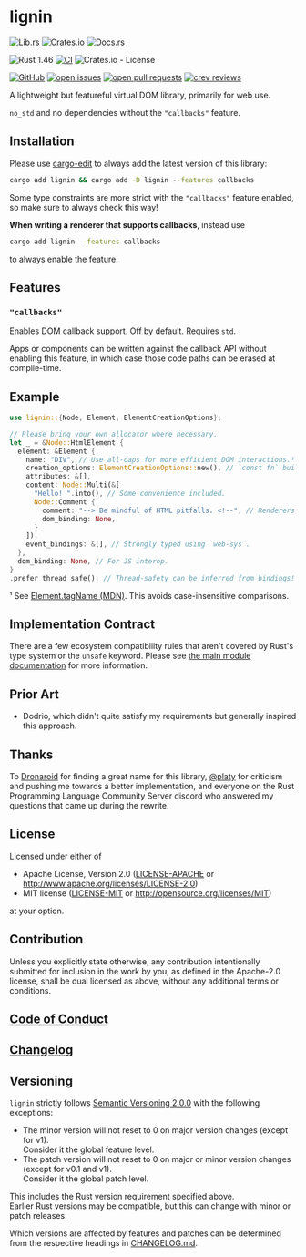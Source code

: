 # lignin

[![Lib.rs](https://img.shields.io/badge/Lib.rs-*-84f)](https://lib.rs/crates/lignin)
[![Crates.io](https://img.shields.io/crates/v/lignin)](https://crates.io/crates/lignin)
[![Docs.rs](https://docs.rs/lignin/badge.svg)](https://docs.rs/lignin)

![Rust 1.46](https://img.shields.io/static/v1?logo=Rust&label=&message=1.46&color=grey)
[![CI](https://github.com/Tamschi/lignin/workflows/CI/badge.svg?branch=unstable)](https://github.com/Tamschi/lignin/actions?query=workflow%3ACI+branch%3Aunstable)
![Crates.io - License](https://img.shields.io/crates/l/lignin/0.0.8)

[![GitHub](https://img.shields.io/static/v1?logo=GitHub&label=&message=%20&color=grey)](https://github.com/Tamschi/lignin)
[![open issues](https://img.shields.io/github/issues-raw/Tamschi/lignin)](https://github.com/Tamschi/lignin/issues)
[![open pull requests](https://img.shields.io/github/issues-pr-raw/Tamschi/lignin)](https://github.com/Tamschi/lignin/pulls)
[![crev reviews](https://web.crev.dev/rust-reviews/badge/crev_count/lignin.svg)](https://web.crev.dev/rust-reviews/crate/lignin/)

A lightweight but featureful virtual DOM library, primarily for web use.

`no_std` and no dependencies without the `"callbacks"` feature.

## Installation

Please use [cargo-edit](https://crates.io/crates/cargo-edit) to always add the latest version of this library:

```cmd
cargo add lignin && cargo add -D lignin --features callbacks
```

Some type constraints are more strict with the `"callbacks"` feature enabled, so make sure to always check this way!

**When writing a renderer that supports callbacks**, instead use

```cmd
cargo add lignin --features callbacks
```

to always enable the feature.

## Features

### `"callbacks"`

Enables DOM callback support. Off by default. Requires `std`.

Apps or components can be written against the callback API without enabling this feature, in which case those code paths can be erased at compile-time.

## Example

```rust
use lignin::{Node, Element, ElementCreationOptions};

// Please bring your own allocator where necessary.
let _ = &Node::HtmlElement {
  element: &Element {
    name: "DIV", // Use all-caps for more efficient DOM interactions.¹
    creation_options: ElementCreationOptions::new(), // `const fn` builder and getter/setter patterns for extensible interfaces.
    attributes: &[],
    content: Node::Multi(&[
      "Hello! ".into(), // Some convenience included.
      Node::Comment {
        comment: "--> Be mindful of HTML pitfalls. <!--", // Renderers must validate.
        dom_binding: None,
      }
    ]),
    event_bindings: &[], // Strongly typed using `web-sys`.
  },
  dom_binding: None, // For JS interop.
}
.prefer_thread_safe(); // Thread-safety can be inferred from bindings!
```

¹ See [Element.tagName (MDN)](https://developer.mozilla.org/en-US/docs/Web/API/Element/tagName). This avoids case-insensitive comparisons.

## Implementation Contract

There are a few ecosystem compatibility rules that aren't covered by Rust's type system or the `unsafe` keyword. Please see [the main module documentation](https://docs.rs/lignin/0.0.8/lignin/#implementation-contract) for more information.

## Prior Art

* Dodrio, which didn't quite satisfy my requirements but generally inspired this approach.

## Thanks

To [Dronaroid](https://twitter.com/artdron) for finding a great name for this library, [@platy](https://github.com/platy) for criticism and pushing me towards a better implementation, and everyone on the Rust Programming Language Community Server discord who answered my questions that came up during the rewrite.

## License

Licensed under either of

* Apache License, Version 2.0
   ([LICENSE-APACHE](LICENSE-APACHE) or <http://www.apache.org/licenses/LICENSE-2.0>)
* MIT license
   ([LICENSE-MIT](LICENSE-MIT) or <http://opensource.org/licenses/MIT>)

at your option.

## Contribution

Unless you explicitly state otherwise, any contribution intentionally submitted
for inclusion in the work by you, as defined in the Apache-2.0 license, shall be
dual licensed as above, without any additional terms or conditions.

## [Code of Conduct](CODE_OF_CONDUCT.md)

## [Changelog](CHANGELOG.md)

## Versioning

`lignin` strictly follows [Semantic Versioning 2.0.0](https://semver.org/spec/v2.0.0.html) with the following exceptions:

* The minor version will not reset to 0 on major version changes (except for v1).  
Consider it the global feature level.
* The patch version will not reset to 0 on major or minor version changes (except for v0.1 and v1).  
Consider it the global patch level.

This includes the Rust version requirement specified above.  
Earlier Rust versions may be compatible, but this can change with minor or patch releases.

Which versions are affected by features and patches can be determined from the respective headings in [CHANGELOG.md](CHANGELOG.md).
